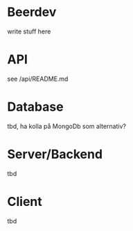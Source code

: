 # Beerdev
write stuff here

# API
see /api/README.md

# Database
tbd, ha kolla på MongoDb som alternativ?

# Server/Backend
tbd

# Client
tbd
